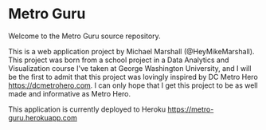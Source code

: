 # Metro Guru

Welcome to the Metro Guru source repository.

This is a web application project by Michael Marshall (@HeyMikeMarshall). This project was born from a school project in a Data Analytics and Visualization course I've taken at George Washington University, and I will be the first to admit that this project was lovingly inspired by DC Metro Hero https://dcmetrohero.com. I can only hope that I get this project to be as well made and informative as Metro Hero.

This application is currently deployed to Heroku https://metro-guru.herokuapp.com
